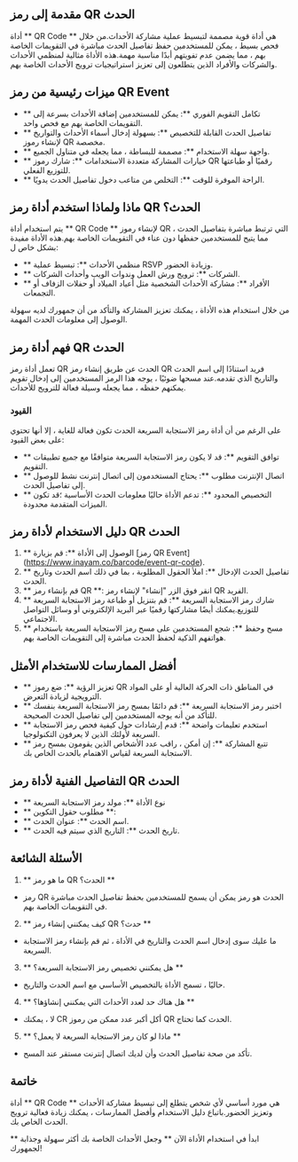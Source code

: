 ## مقدمة إلى رمز QR الحدث

أداة ** QR Code ** هي أداة قوية مصممة لتبسيط عملية مشاركة الأحداث.من خلال فحص بسيط ، يمكن للمستخدمين حفظ تفاصيل الحدث مباشرة في التقويمات الخاصة بهم ، مما يضمن عدم تفويتهم أبدًا مناسبة مهمة.هذه الأداة مثالية لمنظمي الأحداث والشركات والأفراد الذين يتطلعون إلى تعزيز استراتيجيات ترويج الأحداث الخاصة بهم.

## ميزات رئيسية من رمز QR Event

- ** تكامل التقويم الفوري **: يمكن للمستخدمين إضافة الأحداث بسرعة إلى التقويمات الخاصة بهم مع فحص واحد.
- ** تفاصيل الحدث القابلة للتخصيص **: بسهولة إدخال أسماء الأحداث والتواريخ لإنشاء رموز QR مخصصة.
- ** واجهة سهلة الاستخدام **: مصممة للبساطة ، مما يجعله في متناول الجميع.
- ** خيارات المشاركة متعددة الاستخدامات **: شارك رموز QR رقميًا أو طباعتها للتوزيع الفعلي.
- ** الراحة الموفرة للوقت **: التخلص من متاعب دخول تفاصيل الحدث يدويًا.

## ماذا ولماذا استخدم أداة رمز QR الحدث؟

يتم استخدام أداة ** QR Code ** لإنشاء رموز QR التي ترتبط مباشرة بتفاصيل الحدث ، مما يتيح للمستخدمين حفظها دون عناء في التقويمات الخاصة بهم.هذه الأداة مفيدة بشكل خاص ل:

- ** منظمي الأحداث **: تبسيط عملية RSVP وزيادة الحضور.
- ** الشركات **: ترويج ورش العمل وندوات الويب وأحداث الشركات.
- ** الأفراد **: مشاركة الأحداث الشخصية مثل أعياد الميلاد أو حفلات الزفاف أو التجمعات.

من خلال استخدام هذه الأداة ، يمكنك تعزيز المشاركة والتأكد من أن جمهورك لديه سهولة الوصول إلى معلومات الحدث المهمة.

## فهم أداة رمز QR الحدث

تعمل أداة رمز QR الحدث عن طريق إنشاء رمز QR فريد استنادًا إلى اسم الحدث والتاريخ الذي تقدمه.عند مسحها ضوئيًا ، يوجه هذا الرمز المستخدمين إلى إدخال تقويم يمكنهم حفظه ، مما يجعله وسيلة فعالة للترويج للأحداث.

### القيود

على الرغم من أن أداة رمز الاستجابة السريعة الحدث تكون فعالة للغاية ، إلا أنها تحتوي على بعض القيود:
- ** توافق التقويم **: قد لا يكون رمز الاستجابة السريعة متوافقًا مع جميع تطبيقات التقويم.
- ** اتصال الإنترنت مطلوب **: يحتاج المستخدمون إلى اتصال إنترنت نشط للوصول إلى تفاصيل الحدث.
- ** التخصيص المحدود **: تدعم الأداة حاليًا معلومات الحدث الأساسية ؛قد تكون الميزات المتقدمة محدودة.

## دليل الاستخدام لأداة رمز QR الحدث

1. ** الوصول إلى الأداة **: قم بزيارة [رمز QR Event] (https://www.inayam.co/barcode/event-qr-code).
2. ** تفاصيل الحدث الإدخال **: املأ الحقول المطلوبة ، بما في ذلك اسم الحدث وتاريخ الحدث.
3. ** قم بإنشاء رمز QR **: انقر فوق الزر "إنشاء" لإنشاء رمز QR الفريد.
4. ** شارك رمز الاستجابة السريعة **: قم بتنزيل أو طباعة رمز الاستجابة السريعة للتوزيع.يمكنك أيضًا مشاركتها رقميًا عبر البريد الإلكتروني أو وسائل التواصل الاجتماعي.
5. ** مسح وحفظ **: شجع المستخدمين على مسح رمز الاستجابة السريعة باستخدام هواتفهم الذكية لحفظ الحدث مباشرة إلى التقويمات الخاصة بهم.

## أفضل الممارسات للاستخدام الأمثل

- ** تعزيز الرؤية **: ضع رموز QR في المناطق ذات الحركة العالية أو على المواد الترويجية لزيادة التعرض.
- ** اختبر رمز الاستجابة السريعة **: قم دائمًا بمسح رمز الاستجابة السريعة بنفسك للتأكد من أنه يوجه المستخدمين إلى تفاصيل الحدث الصحيحة.
- ** استخدم تعليمات واضحة **: قدم إرشادات حول كيفية فحص رمز الاستجابة السريعة لأولئك الذين لا يعرفون التكنولوجيا.
- ** تتبع المشاركة **: إن أمكن ، راقب عدد الأشخاص الذين يقومون بمسح رمز الاستجابة السريعة لقياس الاهتمام بالحدث الخاص بك.

## التفاصيل الفنية لأداة رمز QR الحدث

- ** نوع الأداة **: مولد رمز الاستجابة السريعة
- ** مطلوب حقول التكوين **:
- ** اسم الحدث **: عنوان الحدث.
- ** تاريخ الحدث **: التاريخ الذي سيتم فيه الحدث.

## الأسئلة الشائعة

1. ** ما هو رمز QR الحدث؟ **
- رمز QR الحدث هو رمز يمكن أن يسمح للمستخدمين بحفظ تفاصيل الحدث مباشرة في التقويمات الخاصة بهم.

2. ** كيف يمكنني إنشاء رمز QR حدث؟ **
- ما عليك سوى إدخال اسم الحدث والتاريخ في الأداة ، ثم قم بإنشاء رمز الاستجابة السريعة.

3. ** هل يمكنني تخصيص رمز الاستجابة السريعة؟ **
- حاليًا ، تسمح الأداة بالتخصيص الأساسي مع اسم الحدث والتاريخ.

4. ** هل هناك حد لعدد الأحداث التي يمكنني إنشاؤها؟ **
- لا ، يمكنك CR أكل أكبر عدد ممكن من رموز QR الحدث كما تحتاج.

5. ** ماذا لو كان رمز الاستجابة السريعة لا يعمل؟ **
- تأكد من صحة تفاصيل الحدث وأن لديك اتصال إنترنت مستقر عند المسح.

## خاتمة

أداة ** QR Code ** هي مورد أساسي لأي شخص يتطلع إلى تبسيط مشاركة الأحداث وتعزيز الحضور.باتباع دليل الاستخدام وأفضل الممارسات ، يمكنك زيادة فعالية ترويج الحدث الخاص بك.

** ابدأ في استخدام الأداة الآن ** وجعل الأحداث الخاصة بك أكثر سهولة وجذابة لجمهورك!